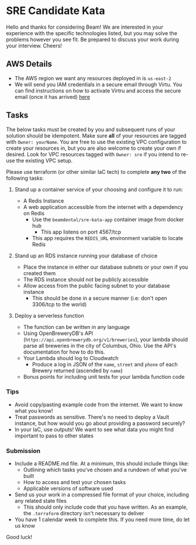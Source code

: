 # SRE Candidate Kata

Hello and thanks for considering Beam! We are interested in your experience with the specific technologies listed, but you may solve the problems however you see fit. Be prepared to discuss your work during your interview. Cheers!

## AWS Details

* The AWS region we want any resources deployed in is `us-east-2`
* We will send you IAM credentials in a secure email through Virtu. You can find instructions on how to activate Virtru and access the secure email (once it has arrived) [here](https://support.virtru.com/hc/en-us/sections/360006714293-Install-Activate-Virtru-for-Users)

## Tasks

The below tasks must be created by you and subsequent runs of your solution should be idempotent. Make sure **all** of your resources are tagged with `Owner: yourName`. You are free to use the existing VPC configuration to create your resources in, but you are also welcome to create your own if desired. Look for VPC resources tagged with `Owner: sre` if you intend to re-use the existing VPC setup.

Please use terraform (or other similar IaC tech) to complete **any two** of the following tasks:

1. Stand up a container service of your choosing and configure it to run:
    * A Redis Instance
    * A web application accessible from the internet with a dependency on Redis
      * Use the `beamdental/sre-kata-app` container image from docker hub
        * This app listens on port 4567/tcp
      * This app requires the `REDIS_URL` environment variable to locate Redis

2. Stand up an RDS instance running your database of choice
    * Place the instance in either our database subnets or your own if you created them
    * The RDS instance should not be publicly accessible
    * Allow access from the public facing subnet to your database instance
      * This should be done in a secure manner (i.e: don't open 3306/tcp to the world)

3. Deploy a serverless function
    * The function can be written in any language
    * Using OpenBreweryDB's API (`https://api.openbrewerydb.org/v1/breweries`), your lambda should parse all breweries in the city of Columbus, Ohio. Use the API's documentation for how to do this.
    * Your Lambda should log to Cloudwatch
      * Produce a log in JSON of the `name`, `street` and `phone` of each Brewery returned (ascended by `name`)
    * Bonus points for including unit tests for your lambda function code

### Tips

* Avoid copy/pasting example code from the internet. We want to know what you know!
* Treat passwords as sensitive. There's no need to deploy a Vault instance, but how would you go about providing a password securely?
* In your IaC, use outputs! We want to see what data you might find important to pass to other states

### Submission

* Include a README.md file. At a minimum, this should include things like:
  * Outlining which tasks you've chosen and a rundown of what you've built
  * How to access and test your chosen tasks
  * Applicable versions of software used
* Send us your work in a compressed file format of your choice, including any related state files
  * This should only include code that you have written. As an example, the `.terraform` directory isn't necessary to deliver
* You have 1 calendar week to complete this. If you need more time, do let us know

Good luck!
